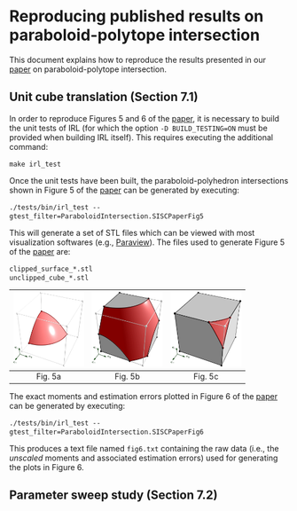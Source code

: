 # Reproducing published results on paraboloid-polytope intersection

This document explains how to reproduce the results presented in our [paper]() on paraboloid-polytope intersection.
## Unit cube translation (Section 7.1)

In order to reproduce Figures 5 and 6 of the [paper](), it is necessary to build the unit tests of IRL (for which the option `-D BUILD_TESTING=ON` must be provided when building IRL itself). This requires executing the additional command:

```
make irl_test
```

Once the unit tests have been built, the paraboloid-polyhedron intersections shown in Figure 5 of the [paper]() can be generated by executing:

```
./tests/bin/irl_test --gtest_filter=ParaboloidIntersection.SISCPaperFig5
```

This will generate a set of STL files which can be viewed with most visualization softwares (e.g., [Paraview](https://www.paraview.org/)). The files used to generate Figure 5 of  the [paper]() are:
```
clipped_surface_*.stl
unclipped_cube_*.stl
```
|<img src="./figures/figure5a.png" width="128"/>|<img src="./figures/figure5b.png" width="128"/>|<img src="./figures/figure5c.png" width="128"/>|
|:---:|:---:|:---:|
|Fig. 5a|Fig. 5b|Fig. 5c|

The exact moments and estimation errors plotted in Figure 6 of the [paper]() can be generated by executing:
```
./tests/bin/irl_test --gtest_filter=ParaboloidIntersection.SISCPaperFig6
```

This produces a text file named `fig6.txt` containing the raw data (i.e., the *unscaled* moments and associated estimation errors) used for generating the plots in Figure 6.

## Parameter sweep study (Section 7.2)